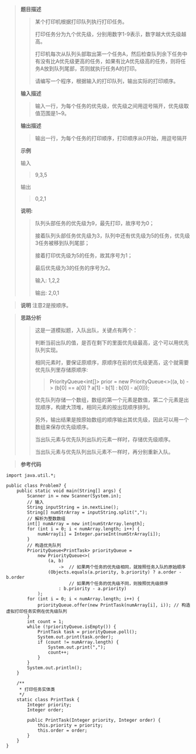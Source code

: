 
> **题目描述**
> 
>> 某个打印机根据打印队列执行打印任务。
>> 
>> 打印任务分为九个优先级，分别用数字1-9表示，数字越大优先级越高。
>> 
>> 打印机每次从队列头部取出第一个任务A，然后检查队列余下任务中有没有比A优先级更高的任务，如果有比A优先级高的任务，则将任务A放到队列尾部，否则就执行任务A的打印。
>> 
>> 请编写一个程序，根据输入的打印队列，输出实际的打印顺序。
> 
> **输入描述**
> 
>> 输入一行，为每个任务的优先级，优先级之间用逗号隔开，优先级取值范围是1~9。
>
> **输出描述**
> 
>> 输出一行，为每个任务的打印顺序，打印顺序从0开始，用逗号隔开
>
> **示例**
> 
> 输入
> 
>> 9,3,5
>
> 输出
> 
>> 0,2,1
>
> **说明:**
> 
>> 队列头部任务的优先级为9，最先打印，故序号为0；
>> 
>> 接着队列头部任务优先级为3，队列中还有优先级为5的任务，优先级3任务被移到队列尾部；
>> 
>> 接着打印优先级为5的任务，故其序号为1；
>> 
>> 最后优先级为3的任务的序号为2。
>>
>> 输入:
>> 1,2,2
>>
>> 输出:
>> 2,0,1

> **说明**
> 注意2是按顺序。

> **思路分析**
>> 这是一道模拟题，入队出队，关键点有两个：
>>
>> 判断当前出队的值，是否在剩下的里面优先级最高，这个可以用优先队列实现。
>> 
>> 相同元素时，要保证原顺序，原顺序在前的优先级更高，这个就需要优先队列里存储原顺序:
>>> PriorityQueue<int[]> prior = new PriorityQueue<>((a, b) -> (b[0] == a[0] ? a[1] - b[1] : b[0] - a[0]));
>>
>> 优先队列存储一个数组，数组的第一个元素是数值，第二个元素是出现顺序，构建大顶堆，相同元素的按出现顺序排列。
>>
>> 另外，输出结果是按原始数组的顺序输出其优先级，因此可以用一个数组来保存优先级顺序。
>>
>> 当出队元素与优先队列出队的元素一样时，存储优先级顺序。
>> 
>> 当出队元素与优先队列出队元素不一样时，再分别重新入队。

> **参考代码**
```
import java.util.*;

public class Problem7 {
    public static void main(String[] args) {
        Scanner in = new Scanner(System.in);
        // 输入
        String inputString = in.nextLine();
        String[] numStrArray = inputString.split(",");
        // 解析为整数数组
        int[] numArray = new int[numStrArray.length];
        for (int i = 0; i < numArray.length; i++) {
            numArray[i] = Integer.parseInt(numStrArray[i]);
        }
        // 构造优先队列
        PriorityQueue<PrintTask> priorityQueue =
            new PriorityQueue<>(
                (a, b)
                    ->  // 如果两个任务的优先级相同，就按照任务入队的原始顺序
                (Objects.equals(a.priority, b.priority) ? a.order - b.order
                        // 如果两个任务的优先级不同，则按照优先级排序
                    : b.priority - a.priority)
            );
        for (int i = 0; i < numArray.length; i++) {
            priorityQueue.offer(new PrintTask(numArray[i], i)); // 构造虚拟打印任务实例在优先级队列
        }
        int count = 1;
        while (!priorityQueue.isEmpty()) {
            PrintTask task = priorityQueue.poll();
            System.out.print(task.order);
            if (count != numArray.length) {
                System.out.print(",");
                count++;
            }
        }
        System.out.println();
    }

    /**
     * 打印任务实体类
     */
    static class PrintTask {
        Integer priority;
        Integer order;

        public PrintTask(Integer priority, Integer order) {
            this.priority = priority;
            this.order = order;
        }
    }
}
```